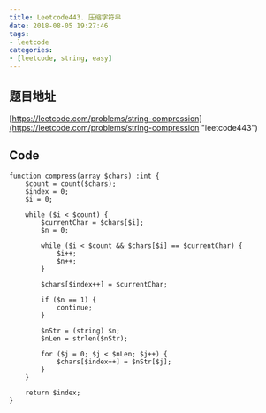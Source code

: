 ```yaml
---
title: Leetcode443. 压缩字符串
date: 2018-08-05 19:27:46
tags:
- leetcode
categories:
- [leetcode, string, easy]
---
```

## 题目地址
[https://leetcode.com/problems/string-compression](https://leetcode.com/problems/string-compression "leetcode443")

## Code
```
function compress(array $chars) :int {
    $count = count($chars);
    $index = 0;
    $i = 0;

    while ($i < $count) {
        $currentChar = $chars[$i];
        $n = 0;

        while ($i < $count && $chars[$i] == $currentChar) {
            $i++;
            $n++;
        }

        $chars[$index++] = $currentChar;

        if ($n == 1) {
            continue;
        }

        $nStr = (string) $n;
        $nLen = strlen($nStr);

        for ($j = 0; $j < $nLen; $j++) {
            $chars[$index++] = $nStr[$j];
        }
    }

    return $index;
}
```
